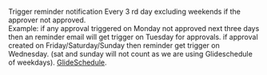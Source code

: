 Trigger reminder notification Every 3 rd day excluding weekends if the approver not approved.  
Example: if any approval triggered on Monday not approved next three days  then an reminder email will get trigger on Tuesday for approvals.
if approval created on Friday/Saturday/Sunday then  reminder get trigger on Wednesday.
(sat and sunday will not count as we are using Glideschedule of weekdays).
[GlideSchedule](https://developer.servicenow.com/dev.do#!/reference/api/tokyo/server/no-namespace/c_GlideScheduleScopedAPI).
